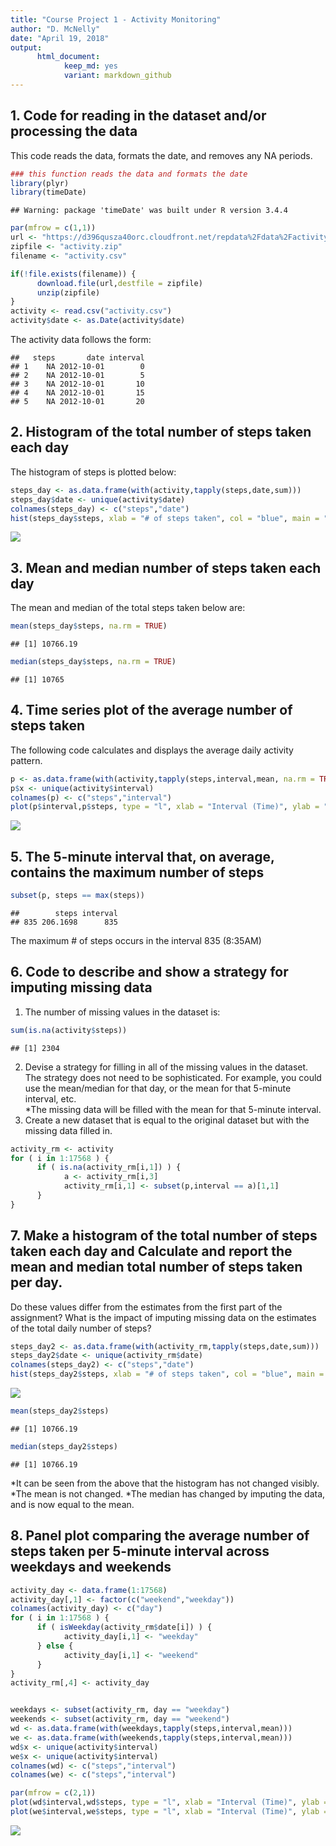 ```yaml
---
title: "Course Project 1 - Activity Monitoring"
author: "D. McNelly"
date: "April 19, 2018"
output:
      html_document:
            keep_md: yes
            variant: markdown_github
---
```




## 1. Code for reading in the dataset and/or processing the data
This code reads the data, formats the date, and removes any NA periods.

```r
### this function reads the data and formats the date
library(plyr)
library(timeDate)
```

```
## Warning: package 'timeDate' was built under R version 3.4.4
```

```r
par(mfrow = c(1,1))
url <- "https://d396qusza40orc.cloudfront.net/repdata%2Fdata%2Factivity.zip"
zipfile <- "activity.zip"
filename <- "activity.csv"

if(!file.exists(filename)) {
      download.file(url,destfile = zipfile)
      unzip(zipfile)
}
activity <- read.csv("activity.csv")
activity$date <- as.Date(activity$date)
```



The activity data follows the form:

```
##   steps       date interval
## 1    NA 2012-10-01        0
## 2    NA 2012-10-01        5
## 3    NA 2012-10-01       10
## 4    NA 2012-10-01       15
## 5    NA 2012-10-01       20
```
  
  
  
## 2. Histogram of the total number of steps taken each day  
The histogram of steps is plotted below:

```r
steps_day <- as.data.frame(with(activity,tapply(steps,date,sum)))
steps_day$date <- unique(activity$date)
colnames(steps_day) <- c("steps","date")
hist(steps_day$steps, xlab = "# of steps taken", col = "blue", main = "Histogram of Number of Steps Taken Per Day", breaks = 15)
```

![](PA1_template_files/figure-html/histogram-1.png)<!-- -->
  

## 3. Mean and median number of steps taken each day
The mean and median of the total steps taken below are:  


```r
mean(steps_day$steps, na.rm = TRUE)
```

```
## [1] 10766.19
```

```r
median(steps_day$steps, na.rm = TRUE)
```

```
## [1] 10765
```

## 4. Time series plot of the average number of steps taken
The following code calculates and displays the average daily activity pattern.  

```r
p <- as.data.frame(with(activity,tapply(steps,interval,mean, na.rm = TRUE)))
p$x <- unique(activity$interval)
colnames(p) <- c("steps","interval")
plot(p$interval,p$steps, type = "l", xlab = "Interval (Time)", ylab = "Mean # of Steps", main = "Average number of steps per time period")
```

![](PA1_template_files/figure-html/time_series-1.png)<!-- -->

## 5. The 5-minute interval that, on average, contains the maximum number of steps


```r
subset(p, steps == max(steps))
```

```
##        steps interval
## 835 206.1698      835
```
The maximum # of steps occurs in the interval 835 (8:35AM)


## 6. Code to describe and show a strategy for imputing missing data
1. The number of missing values in the dataset is:

```r
sum(is.na(activity$steps))
```

```
## [1] 2304
```
  
2. Devise a strategy for filling in all of the missing values in the dataset. The strategy does not need to be sophisticated. For example, you could use the mean/median for that day, or the mean for that 5-minute interval, etc.     
  *The missing data will be filled with the mean for that 5-minute interval.  
3. Create a new dataset that is equal to the original dataset but with the missing data filled in.

```r
activity_rm <- activity
for ( i in 1:17568 ) {
      if ( is.na(activity_rm[i,1]) ) {
            a <- activity_rm[i,3] 
            activity_rm[i,1] <- subset(p,interval == a)[1,1]
      }
}
```

## 7. Make a histogram of the total number of steps taken each day and Calculate and report the mean and median total number of steps taken per day. 
Do these values differ from the estimates from the first part of the assignment? What is the impact of imputing missing data on the estimates of the total daily number of steps?

```r
steps_day2 <- as.data.frame(with(activity_rm,tapply(steps,date,sum)))
steps_day2$date <- unique(activity_rm$date)
colnames(steps_day2) <- c("steps","date")
hist(steps_day2$steps, xlab = "# of steps taken", col = "blue", main = "Histogram of Number of Steps Taken Per Day", breaks = 15)
```

![](PA1_template_files/figure-html/plothist2-1.png)<!-- -->

```r
mean(steps_day2$steps)
```

```
## [1] 10766.19
```

```r
median(steps_day2$steps)
```

```
## [1] 10766.19
```
  
  *It can be seen from the above that the histogram has not changed visibly.
  *The mean is not changed.
  *The median has changed by imputing the data, and is now equal to the mean.


## 8. Panel plot comparing the average number of steps taken per 5-minute interval across weekdays and weekends

```r
activity_day <- data.frame(1:17568)
activity_day[,1] <- factor(c("weekend","weekday"))
colnames(activity_day) <- c("day")
for ( i in 1:17568 ) {
      if ( isWeekday(activity_rm$date[i]) ) {
            activity_day[i,1] <- "weekday"
      } else {
            activity_day[i,1] <- "weekend"
      }
}
activity_rm[,4] <- activity_day


weekdays <- subset(activity_rm, day == "weekday")
weekends <- subset(activity_rm, day == "weekend")
wd <- as.data.frame(with(weekdays,tapply(steps,interval,mean)))
we <- as.data.frame(with(weekends,tapply(steps,interval,mean)))
wd$x <- unique(activity$interval)
we$x <- unique(activity$interval)
colnames(wd) <- c("steps","interval")
colnames(we) <- c("steps","interval")

par(mfrow = c(2,1))
plot(wd$interval,wd$steps, type = "l", xlab = "Interval (Time)", ylab = "Mean # of Steps", main = "Average number of steps, weekday")
plot(we$interval,we$steps, type = "l", xlab = "Interval (Time)", ylab = "Mean # of Steps", main = "Average number of steps, weekend")
```

![](PA1_template_files/figure-html/Time_series_panel-1.png)<!-- -->








